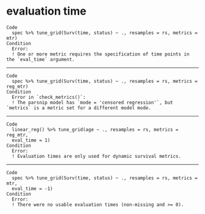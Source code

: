 # evaluation time

    Code
      spec %>% tune_grid(Surv(time, status) ~ ., resamples = rs, metrics = mtr)
    Condition
      Error:
      ! One or more metric requires the specification of time points in the `eval_time` argument.

---

    Code
      spec %>% tune_grid(Surv(time, status) ~ ., resamples = rs, metrics = reg_mtr)
    Condition
      Error in `check_metrics()`:
      ! The parsnip model has `mode = 'censored regression'`, but `metrics` is a metric set for a different model mode.

---

    Code
      linear_reg() %>% tune_grid(age ~ ., resamples = rs, metrics = reg_mtr,
      eval_time = 1)
    Condition
      Error:
      ! Evaluation times are only used for dynamic survival metrics.

---

    Code
      spec %>% tune_grid(Surv(time, status) ~ ., resamples = rs, metrics = mtr,
      eval_time = -1)
    Condition
      Error:
      ! There were no usable evaluation times (non-missing and >= 0).

